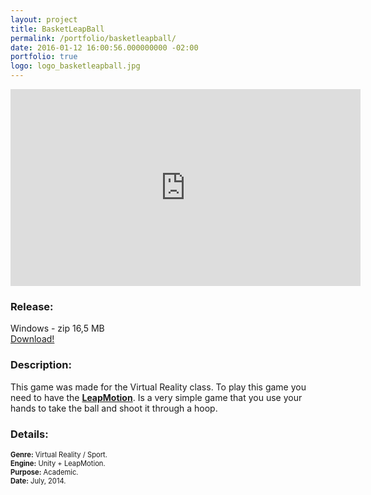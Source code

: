 ```yaml
---
layout: project
title: BasketLeapBall
permalink: /portfolio/basketleapball/
date: 2016-01-12 16:00:56.000000000 -02:00
portfolio: true
logo: logo_basketleapball.jpg
---
```


<div class="video-container widevideo">
<iframe width="560" height="315" src="https://www.youtube.com/embed/VjxBpK03qWU" frameborder="0" allowfullscreen></iframe>
</div>

### Release:

<div class="box">
Windows - zip 16,5 MB
<a href="https://dl.dropboxusercontent.com/u/90839850/Games/BasketLeapBall.zip">
<div class="box-link">
Download!
</div>
</a>
</div>

### Description:

This game was made for the Virtual Reality class. To play this game you need to have the **[LeapMotion](https://github.com/tobiasbu)**.
Is a very simple game that you use your hands to take the ball and shoot it through a hoop.

### Details:
<p style="font-size:0.8em">
<strong>Genre:</strong> Virtual Reality / Sport.<br>
<strong>Engine:</strong> Unity + LeapMotion.<br>
<strong>Purpose:</strong> Academic.<br>
<strong>Date:</strong> July, 2014.<br>
</p>
